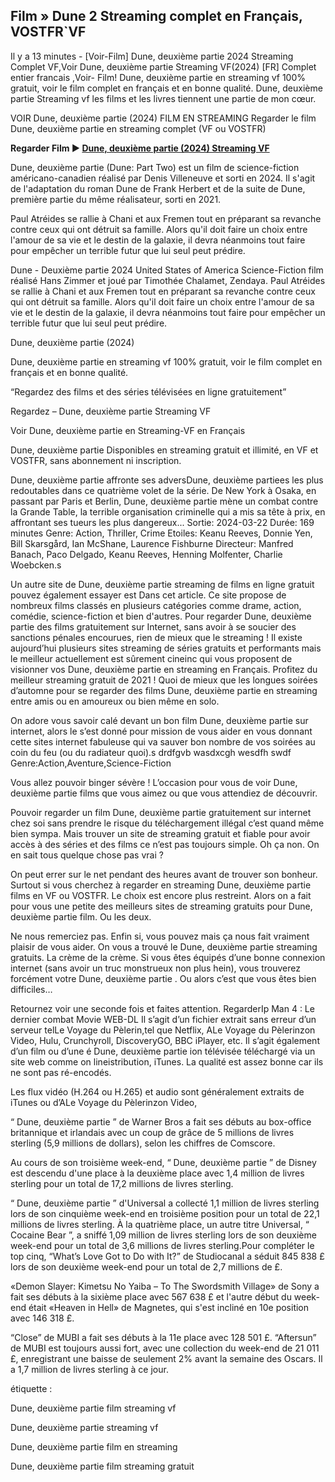 ## Film » Dune 2 Streaming complet en Français, VOSTFR`VF

Il y a 13 minutes - [Voir-Film] Dune, deuxième partie 2024 Streaming Complet VF,Voir Dune, deuxième partie Streaming VF(2024) [FR] Complet entier francais ,Voir- Film! Dune, deuxième partie en streaming vf 100% gratuit, voir le film complet en français et en bonne qualité. Dune, deuxième partie Streaming vf les films et les livres tiennent une partie de mon cœur.

VOIR Dune, deuxième partie (2024) FILM EN STREAMING Regarder le film Dune, deuxième partie en streaming complet (VF ou VOSTFR)

**Regarder Film ▶️ [Dune, deuxième partie (2024) Streaming VF](https://t.co/rGSTD2jm44)**

Dune, deuxième partie (Dune: Part Two) est un film de science-fiction américano-canadien réalisé par Denis Villeneuve et sorti en 2024. Il s'agit de l'adaptation du roman Dune de Frank Herbert et de la suite de Dune, première partie du même réalisateur, sorti en 2021.

Paul Atréides se rallie à Chani et aux Fremen tout en préparant sa revanche contre ceux qui ont détruit sa famille. Alors qu'il doit faire un choix entre l'amour de sa vie et le destin de la galaxie, il devra néanmoins tout faire pour empêcher un terrible futur que lui seul peut prédire.

Dune - Deuxième partie 2024 United States of America Science-Fiction film réalisé Hans Zimmer et joué par Timothée Chalamet, Zendaya. Paul Atréides se rallie à Chani et aux Fremen tout en préparant sa revanche contre ceux qui ont détruit sa famille. Alors qu'il doit faire un choix entre l'amour de sa vie et le destin de la galaxie, il devra néanmoins tout faire pour empêcher un terrible futur que lui seul peut prédire.

Dune, deuxième partie (2024)

Dune, deuxième partie en streaming vf 100% gratuit, voir le film complet en français et en bonne qualité.

“Regardez des films et des séries télévisées en ligne gratuitement”

Regardez – Dune, deuxième partie Streaming VF

Voir Dune, deuxième partie en Streaming-VF en Français

Dune, deuxième partie Disponibles en streaming gratuit et illimité, en VF et VOSTFR, sans abonnement ni inscription.

Dune, deuxième partie affronte ses adversDune, deuxième partiees les plus redoutables dans ce quatrième volet de la série. De New York à Osaka, en passant par Paris et Berlin, Dune, deuxième partie mène un combat contre la Grande Table, la terrible organisation criminelle qui a mis sa tête à prix, en affrontant ses tueurs les plus dangereux... Sortie: 2024-03-22 Durée: 169 minutes Genre: Action, Thriller, Crime Etoiles: Keanu Reeves, Donnie Yen, Bill Skarsgård, Ian McShane, Laurence Fishburne Directeur: Manfred Banach, Paco Delgado, Keanu Reeves, Henning Molfenter, Charlie Woebcken.s

Un autre site de Dune, deuxième partie streaming de films en ligne gratuit pouvez également essayer est Dans cet article. Ce site propose de nombreux films classés en plusieurs catégories comme drame, action, comédie, science-fiction et bien d'autres. Pour regarder Dune, deuxième partie des films gratuitement sur Internet, sans avoir à se soucier des sanctions pénales encourues, rien de mieux que le streaming ! Il existe aujourd’hui plusieurs sites streaming de séries gratuits et performants mais le meilleur actuellement est sûrement cineinc qui vous proposent de visionner vos Dune, deuxième partie en streaming en Français. Profitez du meilleur streaming gratuit de 2021 ! Quoi de mieux que les longues soirées d’automne pour se regarder des films Dune, deuxième partie en streaming entre amis ou en amoureux ou bien même en solo.

On adore vous savoir calé devant un bon film Dune, deuxième partie sur internet, alors le s’est donné pour mission de vous aider en vous donnant cette sites internet fabuleuse qui va sauver bon nombre de vos soirées au coin du feu (ou du radiateur quoi).s drdfgvb wasdxcgh wesdfh swdf Genre:Action,Aventure,Science-Fiction

Vous allez pouvoir binger sévère ! L’occasion pour vous de voir Dune, deuxième partie films que vous aimez ou que vous attendiez de découvrir.

Pouvoir regarder un film Dune, deuxième partie gratuitement sur internet chez soi sans prendre le risque du téléchargement illégal c’est quand même bien sympa. Mais trouver un site de streaming gratuit et fiable pour avoir accès à des séries et des films ce n’est pas toujours simple. Oh ça non. On en sait tous quelque chose pas vrai ?

On peut errer sur le net pendant des heures avant de trouver son bonheur. Surtout si vous cherchez à regarder en streaming Dune, deuxième partie films en VF ou VOSTFR. Le choix est encore plus restreint. Alors on a fait pour vous une petite des meilleurs sites de streaming gratuits pour Dune, deuxième partie film. Ou les deux.

Ne nous remerciez pas. Enfin si, vous pouvez mais ça nous fait vraiment plaisir de vous aider. On vous a trouvé le Dune, deuxième partie streaming gratuits. La crème de la crème. Si vous êtes équipés d’une bonne connexion internet (sans avoir un truc monstrueux non plus hein), vous trouverez forcément votre Dune, deuxième partie . Ou alors c’est que vous êtes bien difficiles…

Retournez voir une seconde fois et faites attention. RegarderIp Man 4 : Le dernier combat Movie WEB-DL Il s’agit d’un fichier extrait sans erreur d’un serveur telLe Voyage du Pèlerin,tel que Netflix, ALe Voyage du Pèlerinzon Video, Hulu, Crunchyroll, DiscoveryGO, BBC iPlayer, etc. Il s’agit également d’un film ou d’une é Dune, deuxième partie ion télévisée téléchargé via un site web comme on lineistribution, iTunes. La qualité est assez bonne car ils ne sont pas ré-encodés.

Les flux vidéo (H.264 ou H.265) et audio sont généralement extraits de iTunes ou d’ALe Voyage du Pèlerinzon Video,

“ Dune, deuxième partie ” de Warner Bros a fait ses débuts au box-office britannique et irlandais avec un coup de grâce de 5 millions de livres sterling (5,9 millions de dollars), selon les chiffres de Comscore.

Au cours de son troisième week-end, “ Dune, deuxième partie ” de Disney est descendu d'une place à la deuxième place avec 1,4 million de livres sterling pour un total de 17,2 millions de livres sterling.

“ Dune, deuxième partie ” d'Universal a collecté 1,1 million de livres sterling lors de son cinquième week-end en troisième position pour un total de 22,1 millions de livres sterling. À la quatrième place, un autre titre Universal, “ Cocaine Bear ”, a sniffé 1,09 million de livres sterling lors de son deuxième week-end pour un total de 3,6 millions de livres sterling.Pour compléter le top cinq, “What’s Love Got to Do with It?” de Studiocanal a séduit 845 838 £ lors de son deuxième week-end pour un total de 2,7 millions de £.

«Demon Slayer: Kimetsu No Yaiba – To The Swordsmith Village» de Sony a fait ses débuts à la sixième place avec 567 638 £ et l'autre début du week-end était «Heaven in Hell» de Magnetes, qui s'est incliné en 10e position avec 146 318 £.

“Close” de MUBI a fait ses débuts à la 11e place avec 128 501 £. “Aftersun” de MUBI est toujours aussi fort, avec une collection du week-end de 21 011 £, enregistrant une baisse de seulement 2% avant la semaine des Oscars. Il a 1,7 million de livres sterling à ce jour.

étiquette :

Dune, deuxième partie film streaming vf

Dune, deuxième partie streaming vf

Dune, deuxième partie film en streaming

Dune, deuxième partie film streaming gratuit
